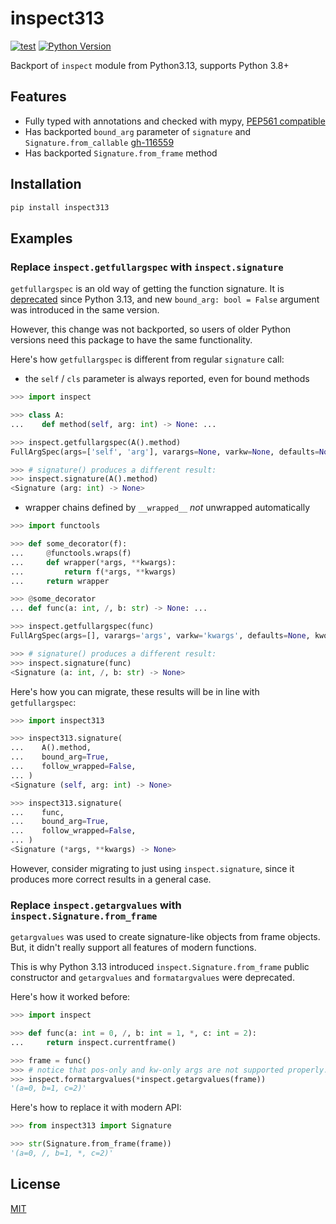 # inspect313

[![test](https://github.com/wemake-services/inspect313/actions/workflows/test.yml/badge.svg?branch=master&event=push)](https://github.com/wemake-services/inspect313/actions/workflows/test.yml)
[![Python Version](https://img.shields.io/pypi/pyversions/inspect313.svg)](https://pypi.org/project/inspect313/)

Backport of `inspect` module from Python3.13, supports Python 3.8+

## Features

- Fully typed with annotations and checked with mypy, [PEP561 compatible](https://www.python.org/dev/peps/pep-0561/)
- Has backported `bound_arg` parameter of `signature` and `Signature.from_callable` [gh-116559](https://github.com/python/cpython/pull/116559)
- Has backported `Signature.from_frame` method

## Installation

```bash
pip install inspect313
```

## Examples

### Replace `inspect.getfullargspec` with `inspect.signature`

`getfullargspec` is an old way of getting the function signature.
It is [deprecated](https://github.com/python/cpython/issues/108901) since Python 3.13,
and new `bound_arg: bool = False` argument was introduced in the same version.

However, this change was not backported, so users of older Python versions
need this package to have the same functionality.

Here's how `getfullargspec` is different from regular `signature` call:

- the `self` / `cls` parameter is always reported, even for bound methods

```python
>>> import inspect

>>> class A:
...    def method(self, arg: int) -> None: ...

>>> inspect.getfullargspec(A().method)
FullArgSpec(args=['self', 'arg'], varargs=None, varkw=None, defaults=None, kwonlyargs=[], kwonlydefaults=None, annotations={'return': None, 'arg': <class 'int'>})

>>> # signature() produces a different result:
>>> inspect.signature(A().method)
<Signature (arg: int) -> None>

```

- wrapper chains defined by `__wrapped__` *not* unwrapped automatically

```python
>>> import functools

>>> def some_decorator(f):
...     @functools.wraps(f)
...     def wrapper(*args, **kwargs):
...         return f(*args, **kwargs)
...     return wrapper

>>> @some_decorator
... def func(a: int, /, b: str) -> None: ...

>>> inspect.getfullargspec(func)
FullArgSpec(args=[], varargs='args', varkw='kwargs', defaults=None, kwonlyargs=[], kwonlydefaults=None, annotations={'return': None})

>>> # signature() produces a different result:
>>> inspect.signature(func)
<Signature (a: int, /, b: str) -> None>

```

Here's how you can migrate, these results will be in line with `getfullargspec`:

```python
>>> import inspect313

>>> inspect313.signature(
...    A().method,
...    bound_arg=True,
...    follow_wrapped=False,
... )
<Signature (self, arg: int) -> None>

>>> inspect313.signature(
...    func,
...    bound_arg=True,
...    follow_wrapped=False,
... )
<Signature (*args, **kwargs) -> None>

```

However, consider migrating to just using `inspect.signature`,
since it produces more correct results in a general case.

### Replace `inspect.getargvalues` with `inspect.Signature.from_frame`

`getargvalues` was used to create signature-like objects from frame objects.
But, it didn't really support all features of modern functions.

This is why Python 3.13 introduced `inspect.Signature.from_frame`
public constructor and `getargvalues` and `formatargvalues` were deprecated.

Here's how it worked before:

```python
>>> import inspect

>>> def func(a: int = 0, /, b: int = 1, *, c: int = 2):
...     return inspect.currentframe()

>>> frame = func()
>>> # notice that pos-only and kw-only args are not supported properly:
>>> inspect.formatargvalues(*inspect.getargvalues(frame))
'(a=0, b=1, c=2)'

```

Here's how to replace it with modern API:

```python
>>> from inspect313 import Signature

>>> str(Signature.from_frame(frame))
'(a=0, /, b=1, *, c=2)'

```

## License

[MIT](https://github.com/wemake-services/inspect313/blob/master/LICENSE)
